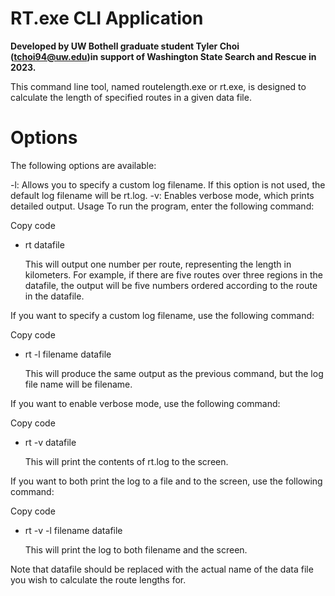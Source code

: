 # RT.exe CLI Application  

**Developed by UW Bothell graduate student Tyler Choi (tchoi94@uw.edu)in support of Washington State Search and Rescue in 2023.**

This command line tool, named routelength.exe or rt.exe, is designed to calculate the length of specified routes in a given data file.

# Options

The following options are available:

-l: Allows you to specify a custom log filename. If this option is not used, the default log filename will be rt.log.
-v: Enables verbose mode, which prints detailed output.
Usage
To run the program, enter the following command:

Copy code
- rt datafile

    This will output one number per route, representing the length in kilometers. For example, if there are five routes over three regions in the datafile, the output will be five numbers ordered according to the route in the datafile.

If you want to specify a custom log filename, use the following command:

Copy code
- rt -l filename datafile

    This will produce the same output as the previous command, but the log file name will be filename.

If you want to enable verbose mode, use the following command:

Copy code
- rt -v datafile

    This will print the contents of rt.log to the screen.

If you want to both print the log to a file and to the screen, use the following command:

Copy code
- rt -v -l filename datafile

    This will print the log to both filename and the screen.

Note that datafile should be replaced with the actual name of the data file you wish to calculate the route lengths for.